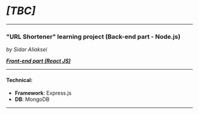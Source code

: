 # _[TBC]_

---

### "URL Shortener" learning project (**Back-end part - Node.js**)

_by Sidar Aliaksei_

**_[Front-end part (React JS)](https://github.com/aliakseisidar/URLShortener_client)_**

---

#### Technical:

- **Framework**: Express.js
- **DB**: MongoDB

---
